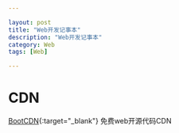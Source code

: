 ```yaml
---

layout: post
title: "Web开发记事本"
description: "Web开发记事本"
category: Web
tags: [Web]

---
```


# CDN

[BootCDN](http://www.bootcdn.cn/){:target="_blank"}  免费web开源代码CDN 








